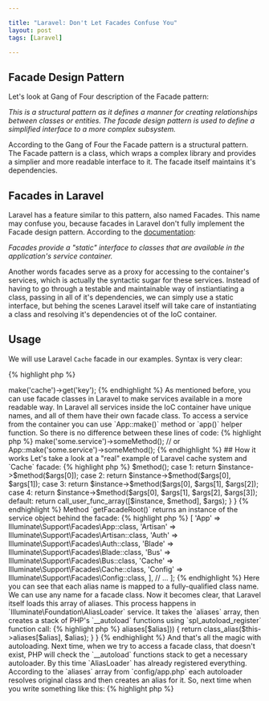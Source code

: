 ```yaml
---

title: "Laravel: Don't Let Facades Confuse You"
layout: post
tags: [Laravel]

---
```


## Facade Design Pattern

Let's look at Gang of Four description of the Facade pattern: 

*This is a structural pattern as it defines a manner for creating relationships between 
classes or entities. The facade design pattern is used to define a simplified interface to a more complex subsystem.*


According to the Gang of Four the Facade pattern is a structural pattern. The Facade pattern is a class, 
which wraps a complex library and provides a simplier and more readable interface to it. The facade itself maintains it's 
dependencies.

## Facades in Laravel

Laravel has a feature similar to this pattern, also named Facades. This name may confuse you, because facades in
Laravel don't fully implement the Facade design pattern. According to the <a href="https://laravel.com/docs/master/facades" target="_blank">documentation</a>:

*Facades provide a "static" interface to classes that are available in the application's service container.*

Another words facades serve as a proxy for accessing to the container's services, which is actually the syntactic sugar for these services. Instead of having to
go through a testable and maintainable way of instiantiating a class, passing in all of it's dependencies, we can simply use a static interface, but behing
the scenes Laravel itself will take care of instantiating a class and resolving it's dependencies ot of the IoC container.

## Usage

We will use Laravel `Cache` facade in our examples. Syntax is very clear:

{% highlight php %}
<?php

// retrieve value by key from cache
$val = Cache::get('key'); 
{% endhighlight %}

You can achieve the same results with the code below:

{% highlight php %}
<?php

$val = app()->make('cache')->get('key');
{% endhighlight %}

As mentioned before, you can use facade classes in Laravel to make services available in a more readable way. In Laravel all services inside the IoC
container have unique names, and all of them have their own facade class. To access a service from the container you can use `App::make()` method or
`app()` helper function. So there is no difference between these lines of code:
{% highlight php %}
<?php

SomeService::someMethod();
// and
app()->make('some.service')->someMethod();
// or
App::make('some.service')->someMethod();
{% endhighlight %}

## How it works

Let's take a look at a "real" example of Laravel cache system and `Cache` facade:

{% highlight php %}
<?php

namespace App\Http\Controllers;

use Cache;
use App\Http\Controllers\Controller;

class CatalogController extends Controller
{
    /**
     * Shows popular books in catalog
     */
    public function items()
    {
        $books = Cache::get('books:popular');

        return view('catalog.books', compact('books'));
    }
}

{% endhighlight %}

Here we retrieve books from cache with the help of `Cache` facade.

All facade classes are extended from the base `Facade` class. There is only one method, that must be implemented in every facade class: `getFacadeAccessor()`
which returns the unique service name inside the IoC container. So it must return a string, that will be resolved then out of the IoC container. 

Here is the source code of the `Illuminate\Support\Facades\Cache` facade class:

{% highlight php %}
<?php 

namespace Illuminate\Support\Facade;

class Cache extends Facade 
{
    /**
     * Get the registered name of the component.
     *
     * @return string
     */
     protected static function getFacadeAccessor()
     {
        return 'cache';
     }
}
{% endhighlight %}

Ok, but how are we able to do things like below:

{% highlight php %}
<?php

Cache::get('books:popular');
{% endhighlight %}

It looks like we are calling a static method `get()` of `Cache` class, but as we have seen there is no such static 
method in `Cache` class. Here method `get()` actually exists in the service inside the container. 
All the magic is hidden inside the basic `Facade` class.

Do your remember the only one method `getFacadeAccessor` from the `Cache` class? This method returns the name of a 
service container binding. When we are referencing any static method on the `Cache` facade, Laravel resolves the 
`cache` binding from the service container and runs the requested method against that object.

Now let's examine this "magic" in details.
Every facade is goning to extend the basic abstract `Facade` class. The magic is hidden inside three methods here:

- `__callStatic()` - simple PHP magic method
- `getFacadeRoot()` - gets service out of the IoC container
- `resolveFacadeInstance()` - is responsible for resolving the instance of the servce

`__callStatic()` is fired every time, when a static method that does not exist on a facade is called. So, after calling `Cache::get('books:popular')` we are falling 
inside this method, we resolve an instance of the service behind a facade out of the IoC container with the help of `getFacadeRoot()` method. Then 
we determine a number of arguments were passed to the method and according to this number the required method of the service is called.

{% highlight php %}
<?php

/**
 * Handle dynamic, static calls to the object.
 *
 * @param  string  $method
 * @param  array   $args
 * @return mixed
 */
public static function __callStatic($method, $args)
{
    $instance = static::getFacadeRoot();

    if (! $instance) {
        throw new RuntimeException('A facade root has not been set.');
    }

    switch (count($args)) {
        case 0:
            return $instance->$method();

        case 1:
            return $instance->$method($args[0]);

        case 2:
            return $instance->$method($args[0], $args[1]);

        case 3:
            return $instance->$method($args[0], $args[1], $args[2]);

        case 4:
            return $instance->$method($args[0], $args[1], $args[2], $args[3]);

        default:
            return call_user_func_array([$instance, $method], $args);
    }
}
{% endhighlight %}

Method `getFacadeRoot()` returns an instance of the service object behind the facade:

{% highlight php %}
<?php

/**
 * Get the root object behind the facade.
 *
 * @return mixed
 */
public static function getFacadeRoot()
{
    return static::resolveFacadeInstance(static::getFacadeAccessor());
}
{% endhighlight %}

It uses `resolveFacadeInstance()` method, which is responsible for resolving the proper instance of the service. Here we check passed
argument for an object, then we check if we have already resolved that service. And if not it is simply retrieved out of the container:

{% highlight php %}
<?php

/**
 * Resolve the facade root instance from the container.
 *
 * @param  string|object  $name
 * @return mixed
 */
protected static function resolveFacadeInstance($name)
{
    if (is_object($name)) {
        return $name;
    }

    if (isset(static::$resolvedInstance[$name])) {
        return static::$resolvedInstance[$name];
    }

    return static::$resolvedInstance[$name] = static::$app[$name];
}
{% endhighlight %}
And that is all. Actually no magic here.

## Aliases
Instead of writing `Illuminate\Support\Facades\Cache` every time when you need to get access to Laravel cache system, you may 
simply import `Cache` and start using it. But how? Again some magic here. We have seen in the source code of `Cache` facade, that it's
namespace was `Illuminate\Support\Facades`. It becomes possible with the help of aliases. All the aliases of your appliaction are listed in
`aliases` array in `config/app.php` file:

{% highlight php %}
<?php

return [

    //...

    'aliases' => [
        'App'     => Illuminate\Support\Facades\App::class,
        'Artisan' => Illuminate\Support\Facades\Artisan::class,
        'Auth'    => Illuminate\Support\Facades\Auth::class,
        'Blade'   => Illuminate\Support\Facades\Blade::class,
        'Bus'     => Illuminate\Support\Facades\Bus::class,
        'Cache'   => Illuminate\Support\Facades\Cache::class,
        'Config'  => Illuminate\Support\Facades\Config::class,
    ],

    // ...
];
{% endhighlight %}

Here you can see that each alias name is mapped to a fully-qualified class name. We can use any name for 
a facade class. Now it becomes clear, that Laravel itself loads this array of aliases. This process happens in 
`Illuminate\Foundation\AliasLoader` service. It takes the `aliases` array, then creates a stack of PHP's `__autoload`
functions using `spl_autoload_register` function call:

{% highlight php %}
<?php

/**
 * Prepend the load method to the auto-loader stack.
 *
 * @return void
 */
protected function prependToLoaderStack()
{
    spl_autoload_register([$this, 'load'], true, true);
}
{% endhighlight %}

In this stack each function creates an alias for the respective facade class by using PHP's `class_alias` function:

{% highlight php %}
<?php

/**
 * Load a class alias if it is registered.
 *
 * @param  string  $alias
 * @return bool|null
 */
public function load($alias)
{
    if (isset($this->aliases[$alias])) {
        return class_alias($this->aliases[$alias], $alias);
    }
}
{% endhighlight %}

And that's all the magic with autoloading. Next time, when we try to access a facade class, that doesn't exist, PHP will check
the `__autoload` functions stack to get a necessary autoloader. By this time `AliasLoader` has already registered everything.
According to the `aliases` array from `config/app.php` each autoloader resolves original class and then creates an alias for it.

So, next time when you write something like this:

{% highlight php %}
<?php

$books = Cache::get('books:popular');
{% endhighlight %}

you should understand that behind the scenes `Cache` is resolved by Laravel to `Illuminate\Support\Facades\Cache`.
